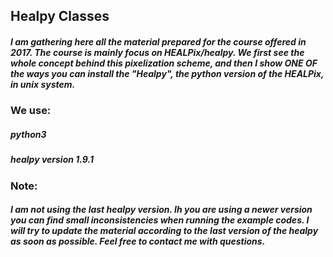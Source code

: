## Healpy Classes

##### I am gathering here all the material prepared for the course offered in 2017. The course is mainly focus on HEALPix/healpy. We first see the whole concept behind this pixelization scheme, and then I show ONE OF the ways you can install the "Healpy", the python version of the HEALPix, in unix system.

### We use:
##### python3
##### healpy version 1.9.1

### Note:
##### I am not using the last healpy version. Ih you are using a newer version you can find small inconsistencies when running the example codes. I will try to update the material according to the last version of the healpy as soon as possible. Feel free to contact me with questions. 
